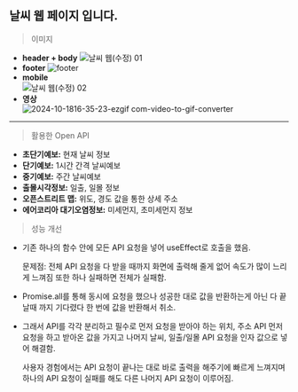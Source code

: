 ## 날씨 웹 페이지 입니다.

> 이미지
- **header + body**
![날씨 웹(수정) 01](https://github.com/user-attachments/assets/53b2fc16-c1cd-4e43-aafc-fd573f81af3b)
- **footer**
![footer](https://github.com/user-attachments/assets/2a8b5ebf-b8ec-47f3-b2c6-8d4ba119934a)
- **mobile** <br>
![날씨 웹(수정) 02](https://github.com/user-attachments/assets/099a9c40-3308-401a-9fbd-1ebe39b3286f)
- **영상** <br>
![2024-10-1816-35-23-ezgif com-video-to-gif-converter](https://github.com/user-attachments/assets/d0dfbce1-093b-4046-8ad3-600244646c8f)

---

> 활용한 Open API
- **초단기예보:** 현재 날씨 정보
- **단기예보:** 1시간 간격 날씨예보
- **중기예보:** 주간 날씨예보
- **출몰시각정보:** 일출, 일몰 정보
- **오픈스트리트 맵:** 위도, 경도 값을 통한 상세 주소
- **에어코리아 대기오염정보:** 미세먼지, 초미세먼지 정보


> 성능 개선
- 기존 하나의 함수 안에 모든 API 요청을 넣어 useEffect로 호출을 했음.
 
  문제점: 전체 API 요청을 다 받을 때까지 화면에 출력해 줄게 없어 속도가 많이 느리게 느껴짐 또한 하나 실패하면 전체가 실패함.

- Promise.all를 통해 동시에 요청을 했으나 성공한 대로 값을 반환하는게 아닌 다 끝날때 까지 기다렸다 한 번에 값을 반환해서 취소.

- 그래서 API를 각각 분리하고 필수로 먼저 요청을 받아야 하는 위치, 주소 API 먼저 요청을 하고 받아온 값을 가지고 나머지 날씨, 일출/일몰 API 요청을 인자 값으로 넣어 해결함.

  사용자 경험에서는 API 요청이 끝나는 대로 바로 출력을 해주기에 빠르게 느껴지며 하나의 API 요청이 실패를 해도 다른 나머지 API 요청이 이루어짐.
